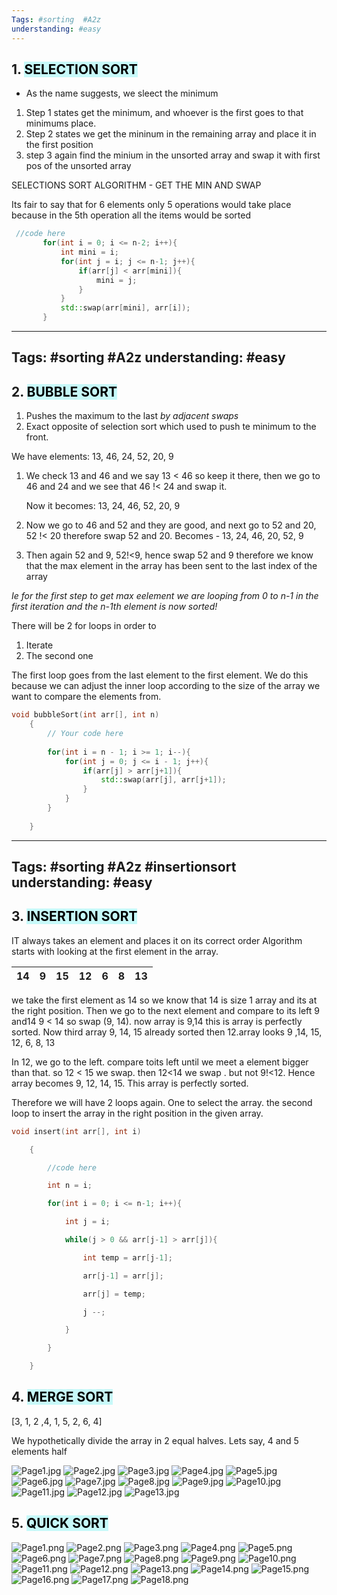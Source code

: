 ```yaml
---
Tags: #sorting  #A2z
understanding: #easy
---
```


## 1. <mark style="background: #ABF7F7A6;">SELECTION SORT</mark>

- As the name suggests, we sleect the minimum

1. Step 1 states get the minimum, and whoever is the first goes to that minimums place.
2. Step 2 states we get the mininum in the remaining array and place it in the first position
3. step 3 again find the minium in the unsorted array and swap it with first pos of the unsorted array

SELECTIONS SORT ALGORITHM - GET THE MIN AND SWAP

Its fair to say that for 6 elements only 5 operations would take place because in the 5th operation all the items would be sorted


```cpp
 //code here
       for(int i = 0; i <= n-2; i++){
           int mini = i;
           for(int j = i; j <= n-1; j++){
               if(arr[j] < arr[mini]){
                   mini = j;
               }
           }
           std::swap(arr[mini], arr[i]);
       }
```




---
Tags: #sorting  #A2z
understanding: #easy
---

## 2. <mark style="background: #ABF7F7A6;">BUBBLE SORT</mark>

1. Pushes the maximum to the last *by adjacent swaps*
2. Exact opposite of selection sort which used to push te minimum to the front.

We have elements: 13, 46, 24, 52, 20, 9

1. We check 13 and 46 and we say 13 < 46 so keep it there, then we go to 46 and 24 and we see that 46 !< 24 and swap it. 
	
	Now it becomes: 13, 24, 46, 52, 20, 9

2. Now we go to 46 and 52 and they are good, and next go to 52 and 20, 52 !< 20 therefore swap 52 and 20.
	Becomes - 13, 24, 46, 20, 52, 9

3. Then again 52 and 9, 52!<9, hence swap 52 and 9 therefore we know that the max element in the array has been sent to the last index of the array

*Ie for the first step to get max eelement we are looping from 0 to n-1 in the first iteration and the n-1th element is now sorted!*

There will be 2 for loops in order to
1. Iterate 
2. The second one 

The first loop goes from the last element to the first element. We do this because we can adjust the inner loop according to the size of the array we want to compare the elements from.

```cpp
void bubbleSort(int arr[], int n)
    {
        // Your code here  
        
        for(int i = n - 1; i >= 1; i--){
            for(int j = 0; j <= i - 1; j++){
                if(arr[j] > arr[j+1]){
                    std::swap(arr[j], arr[j+1]);
                }
            }
        }
    
    }
```



---
Tags: #sorting  #A2z #insertionsort
understanding: #easy
---

## 3. <mark style="background: #ABF7F7A6;">INSERTION SORT</mark>

IT always takes an element and places it on its correct order
Algorithm starts with looking at the first element in the array.

| 14  | 9   | 15  | 12  | 6   | 8   | 13  |
| --- | --- | --- | --- | --- | --- | --- |

we take the first element as 14 so we know that 14 is size 1 array and its at the right position. 
Then we go to the next element and compare to its left 9 and14 9 < 14 so swap (9, 14). now array is 9,14 this is array is perfectly sorted. Now third array 9, 14, 15 already sorted then 12.array looks
9 ,14, 15, 12, 6, 8, 13

In 12, we go to the left. compare toits left until we meet a element bigger than that. so 12 < 15 we swap. then 12<14 we swap . but not 9!<12. Hence array becomes 9, 12, 14, 15. This array is perfectly sorted.

Therefore we will have 2 loops again. One to select the array. the second loop to insert the array in the right position in the given array.

```cpp
void insert(int arr[], int i)

    {

        //code here

        int n = i;

        for(int i = 0; i <= n-1; i++){

            int j = i;

            while(j > 0 && arr[j-1] > arr[j]){

                int temp = arr[j-1];

                arr[j-1] = arr[j];

                arr[j] = temp;

                j --;

            }

        }

    }
```

## 4. <mark style="background: #ABF7F7A6;">MERGE SORT</mark>

[3, 1, 2 ,4, 1, 5, 2, 6, 4]

We hypothetically divide the array in 2 equal halves. Lets say, 4 and 5 elements half

![Page1.jpg](./MERGE%20SORT/Page1.jpg)
![Page2.jpg](./MERGE%20SORT/Page2.jpg)
![Page3.jpg](./MERGE%20SORT/Page3.jpg)
![Page4.jpg](./MERGE%20SORT/Page4.jpg)
![Page5.jpg](./MERGE%20SORT/Page5.jpg)
![Page6.jpg](./MERGE%20SORT/Page6.jpg)
![Page7.jpg](./MERGE%20SORT/Page7.jpg)
![Page8.jpg](./MERGE%20SORT/Page8.jpg)
![Page9.jpg](./MERGE%20SORT/Page9.jpg)
![Page10.jpg](./MERGE%20SORT/Page10.jpg)
![Page11.jpg](./MERGE%20SORT/Page11.jpg)
![Page12.jpg](./MERGE%20SORT/Page12.jpg)
![Page13.jpg](./MERGE%20SORT/Page13.jpg)


## 5. <mark style="background: #ABF7F7A6;">QUICK SORT</mark>

![Page1.png](./QUICK%20SORT/Page1.png)
![Page2.png](./QUICK%20SORT/Page2.png)
![Page3.png](./QUICK%20SORT/Page3.png)
![Page4.png](./QUICK%20SORT/Page4.png)
![Page5.png](./QUICK%20SORT/Page5.png)
![Page6.png](./QUICK%20SORT/Page6.png)
![Page7.png](./QUICK%20SORT/Page7.png)
![Page8.png](./QUICK%20SORT/Page8.png)
![Page9.png](./QUICK%20SORT/Page9.png)
![Page10.png](./QUICK%20SORT/Page10.png)
![Page11.png](./QUICK%20SORT/Page11.png)
![Page12.png](./QUICK%20SORT/Page12.png)
![Page13.png](./QUICK%20SORT/Page13.png)
![Page14.png](./QUICK%20SORT/Page14.png)
![Page15.png](./QUICK%20SORT/Page15.png)
![Page16.png](./QUICK%20SORT/Page16.png)
![Page17.png](./QUICK%20SORT/Page17.png)
![Page18.png](./QUICK%20SORT/Page18.png)


























